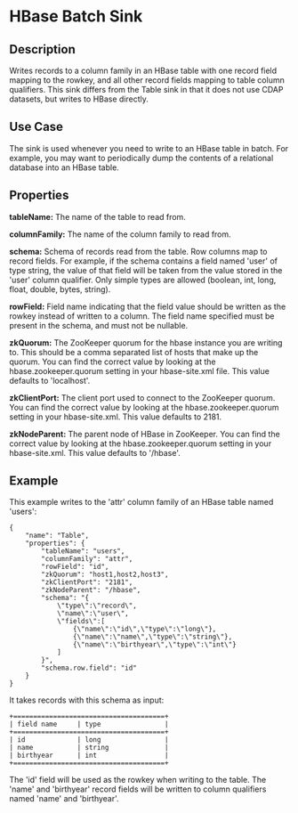 # HBase Batch Sink

Description
-----------

Writes records to a column family in an HBase table with one record field mapping
to the rowkey, and all other record fields mapping to table column qualifiers.
This sink differs from the Table sink in that it does not use CDAP datasets, but writes
to HBase directly.

Use Case
--------

The sink is used whenever you need to write to an HBase table in batch. For example,
you may want to periodically dump the contents of a relational database into an HBase table.

Properties
----------
**tableName:** The name of the table to read from.

**columnFamily:** The name of the column family to read from.

**schema:** Schema of records read from the table. Row columns map to record
fields. For example, if the schema contains a field named 'user' of type string, the value
of that field will be taken from the value stored in the 'user' column qualifier. Only simple types
are allowed (boolean, int, long, float, double, bytes, string).

**rowField:** Field name indicating that the field value should
be written as the rowkey instead of written to a column. The field name specified must be present in
the schema, and must not be nullable.

**zkQuorum:** The ZooKeeper quorum for the hbase instance you are writing to. This should
be a comma separated list of hosts that make up the quorum. You can find the correct value
by looking at the hbase.zookeeper.quorum setting in your hbase-site.xml file. This value
defaults to 'localhost'.

**zkClientPort:** The client port used to connect to the ZooKeeper quorum.
You can find the correct value by looking at the hbase.zookeeper.quorum setting in your hbase-site.xml.
This value defaults to 2181.

**zkNodeParent:** The parent node of HBase in ZooKeeper. 
You can find the correct value by looking at the hbase.zookeeper.quorum setting in your hbase-site.xml.
This value defaults to '/hbase'.

Example
-------

This example writes to the 'attr' column family of an HBase table named 'users':

    {
        "name": "Table",
        "properties": {
            "tableName": "users",
            "columnFamily": "attr",
            "rowField": "id",
            "zkQuorum": "host1,host2,host3",
            "zkClientPort": "2181",
            "zkNodeParent": "/hbase",
            "schema": "{
                \"type\":\"record\",
                \"name\":\"user\",
                \"fields\":[
                    {\"name\":\"id\",\"type\":\"long\"},
                    {\"name\":\"name\",\"type\":\"string\"},
                    {\"name\":\"birthyear\",\"type\":\"int\"}
                ]
            }",
            "schema.row.field": "id"
        }
    }

It takes records with this schema as input:

    +======================================+
    | field name     | type                |
    +======================================+
    | id             | long                |
    | name           | string              |
    | birthyear      | int                 |
    +======================================+

The 'id' field will be used as the rowkey when writing to the table. The 'name' and 'birthyear' record
fields will be written to column qualifiers named 'name' and 'birthyear'.

